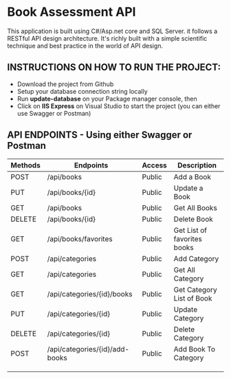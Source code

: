 # Book Assessment API

This application is built using C#/Asp.net core and SQL Server. it follows a RESTful API design architecture. It's richly built with a simple scientific technique and best practice in the world of API design.


## INSTRUCTIONS ON HOW TO RUN THE PROJECT:

* Download the project from Github
* Setup your database connection string locally
* Run **update-database** on your Package manager console, then 
* Click on **IIS Express** on Visual Studio to start the project (you can either use Swagger or Postman)	

## API ENDPOINTS - Using either Swagger or Postman

| Methods | Endpoints                                   | Access  | Description                              |
| ------- | ------------------------------------------- | ------- | ---------------------------------------- |
| POST    | /api/books                                  | Public  | Add a Book                               |
| PUT     | /api/books/{id}                             | Public  | Update a Book                            |
| GET	    | /api/books                                  | Public  | Get All Books                            |
| DELETE  | /api/books/{id}                             | Public  | Delete Book                              |
| GET	    | /api/books/favorites                        | Public  | Get List of favorites books              |
| POST    | /api/categories                             | Public  | Add Category                             |
| GET     | /api/categories                             | Public  | Get All Category                         |
| GET     | /api/categories/{id}/books                  | Public  | Get Category List of Book                |
| PUT     | /api/categories/{id}                        | Public  | Update Category                          |
| DELETE  | /api/categories/{id}                        | Public  | Delete Category                          |
| POST 	  | /api/categories/{id}/add-books              | Public  | Add Book To Category                     |
|	        | 	                                          |         |                                          |
|     	  | 			                                      | 	      |                                          |
| 	      | 			                                      |         |                                          |        






